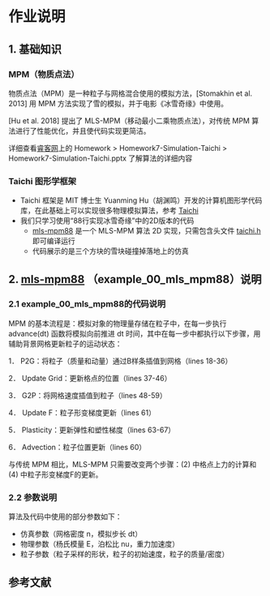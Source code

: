# 作业说明


## 1. 基础知识

### MPM（物质点法）

物质点法（MPM）是一种粒子与网格混合使用的模拟方法，[Stomakhin et al. 2013] 用 MPM 方法实现了雪的模拟，并于电影《冰雪奇缘》中使用。

[Hu et al. 2018] 提出了 MLS-MPM（移动最小二乘物质点法），对传统 MPM 算法进行了性能优化，并且使代码实现更简洁。

详细查看[睿客网](https://rec.ustc.edu.cn/share/9e4591a0-68ef-11ea-b1ad-a1939e6c81c9)上的 Homework > Homework7-Simulation-Taichi > Homework7-Simulation-Taichi.pptx 了解算法的详细内容

### Taichi 图形学框架

- Taichi 框架是 MIT 博士生 Yuanming Hu（胡渊鸣）开发的计算机图形学代码库，在此基础上可以实现很多物理模拟算法，参考 [Taichi](http://taichi.graphics/) 
- 我们只学习使用“88行实现冰雪奇缘”中的2D版本的代码
  - [mls-mpm88](../project/src/example/00_mls_mpm88/mls-mpm88.cpp) 是一个 MLS-MPM 算法 2D 实现，只需包含头文件 [taichi.h](https://github.com/Ubpa/USTC_CG_Data/blob/master/Homeworks/07_SimulationTaichi/mls_mpm88/taichi.h) 即可编译运行
  - 代码展示的是三个方块的雪块碰撞掉落地上的仿真


## 2. [mls-mpm88](../project/src/example/00_mls_mpm88/mls-mpm88.cpp) （example_00_mls_mpm88）说明

### 2.1 example_00_mls_mpm88的代码说明

MPM 的基本流程是：模拟对象的物理量存储在粒子中，在每一步执行 advance(dt) 函数将模拟向前推进 dt 时间，其中在每一步中都执行以下步骤，用辅助背景网格更新粒子的运动状态：

1．  P2G：将粒子（质量和动量）通过B样条插值到网格（lines 18-36）

2．  Update Grid：更新格点的位置（lines 37-46）

3．  G2P：将网格速度插值到粒子（lines 48-59）

4．  Update F：粒子形变梯度更新（lines 61）

5．  Plasticity：更新弹性和塑性梯度（lines 63-67）

6．  Advection：粒子位置更新（lines 60）

与传统 MPM 相比，MLS-MPM 只需要改变两个步骤：(2) 中格点上力的计算和 (4) 中粒子形变梯度F的更新。


### 2.2 参数说明

算法及代码中使用的部分参数如下：

- 仿真参数（网格密度 n，模拟步长 dt）
- 物理参数（杨氏模量 E，泊松比 nu，重力加速度）
- 粒子参数（粒子采样的形状，粒子的初始速度，粒子的质量/密度）

## 参考文献

[^Stomakhin et al. 2013]: Stomakhin et al. "A Material Point Method for Snow Simulation." *ACM Transactions on Graphics (SIGGRAPH 2013)* 
[^Hu et al. 2018]: Hu et al. "A Moving Least Squares Material Point Method with Displacement Discontinuity and Two-Way Rigid Body Coupling." *ACM Transactions on Graphics (SIGGRAPH 2018)*
